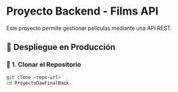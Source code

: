 # Proyecto Backend - Films API

Este proyecto permite gestionar películas mediante una API REST.

## 🚀 Despliegue en Producción

### 📌 1. Clonar el Repositorio
```bash
git clone <repo-url>
cd ProyectoDawFinalBack
